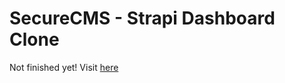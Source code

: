 # SecureCMS -  Strapi Dashboard Clone

Not finished yet! 
Visit [here](https://cms-dashboard-beryl.vercel.app)